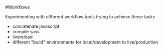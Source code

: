 #Workflows

Experimenting with different workflow tools trying to achieve these tasks

- concatenate javascript
- compile sass
- livereload
- different "build" environments for local/development to live/production 
